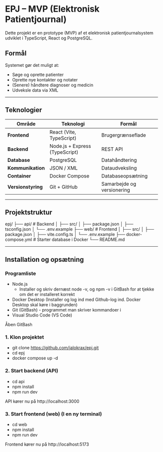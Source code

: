 # EPJ – MVP (Elektronisk Patientjournal)

Dette projekt er en prototype (MVP) af et elektronisk patientjournalsystem udviklet i TypeScript, React og PostgreSQL.

## Formål
Systemet gør det muligt at:
- Søge og oprette patienter  
- Oprette nye kontakter og notater  
- (Senere) håndtere diagnoser og medicin  
- Udveksle data via XML  

---

## Teknologier
| Område | Teknologi | Formål |
|--------|------------|--------|
| **Frontend** | React (Vite, TypeScript) | Brugergrænseflade |
| **Backend** | Node.js + Express (TypeScript) | REST API |
| **Database** | PostgreSQL | Datahåndtering |
| **Kommunikation** | JSON / XML | Dataudveksling |
| **Container** | Docker Compose | Databaseopsætning |
| **Versionstyring** | Git + GitHub | Samarbejde og versionering |

---

## Projektstruktur

epj/
├── api/ # Backend
│ ├── src/
│ ├── package.json
│ ├── tsconfig.json
│ └── .env.example
├── web/ # Frontend
│ ├── src/
│ ├── package.json
│ ├── vite.config.ts
│ └── .env.example
├── docker-compose.yml # Starter database i Docker
└── README.md



---

## Installation og opsætning

### Programliste
- Node.js
  - Installer og skriv dernæst node -v, og npm -v i GitBash for at tjekke om det er installeret korrekt
- Docker Desktop (Installer og log ind med Github-log ind. Docker Desktop skal køre i baggrunden)
- Git (GitBash) - programmet man skriver kommandoer i
- Visual Studio Code (VS Code)
  

Åben GitBash

### 1. Klon projektet

- git clone https://github.com/jalokrax/epj.git
- cd epj
- docker compose up -d


### 2. Start backend (API)

- cd api
- npm install
- npm run dev

API kører nu på http://localhost:3000


### 3. Start frontend (web) (I en ny terminal)

- cd web
- npm install
- npm run dev

Frontend kører nu på http://localhost:5173



